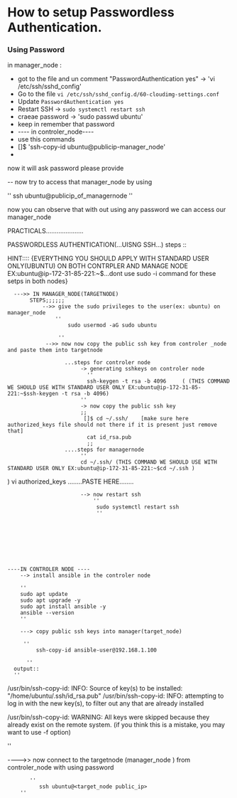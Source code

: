 # How to setup Passwordless Authentication.

### Using Password 
in manager_node  :
- got to the file and un comment "PasswordAuthentication yes" -> 'vi /etc/ssh/sshd_config'
- Go to the file   `vi /etc/ssh/sshd_config.d/60-cloudimg-settings.conf`
- Update `PasswordAuthentication yes`
- Restart SSH -> `sudo systemctl restart ssh`
- craeae password -> 'sudo passwd ubuntu'
- keep in remember that password
- ---- in controler_node----
- use this commands
- []$ 'ssh-copy-id ubuntu@publicip-manager_node'
- 
 now it will ask password please provide


  -- now try to access that manager_node by using
  
  ''
    ssh ubuntu@publicip_of_managernode
    ''

  now you can observe that with out using any password we can access our manager_node 


PRACTICALS.....................

PASSWORDLESS AUTHENTICATION(...UISNG SSH...)
  steps ::

  HINT:::: {EVERYTHING  YOU SHOULD APPLY WITH STANDARD USER ONLY(UBUNTU) ON BOTH CONTRPLER AND MANAGE NODE EX:ubuntu@ip-172-31-85-221:~$...dont use sudo -i command for these setps in both nodes}

      --->> IN MANAGER_NODE(TARGETNODE) 
           STEPS;;;;;;
               -->> give the sudo privileges to the user(ex: ubuntu) on manager_node
                   ''
                       sudo usermod -aG sudo ubuntu

                    ''
                -->> now now copy the public ssh key from controler _node and paste them into targetnode

                      ...steps for controler node 
                           -> generating sshkeys on controler node 
                             ''
                             ssh-keygen -t rsa -b 4096     ( (THIS COMMAND WE SHOULD USE WITH STANDARD USER ONLY EX:ubuntu@ip-172-31-85-221:~$ssh-keygen -t rsa -b 4096)
                           ''
                           -> now copy the public ssh key 
                           ;;
                            []$ cd ~/.ssh/    [make sure here authorized_keys file should not there if it is present just remove that]
                             cat id_rsa.pub
                             ;;
                      ....steps for managernode
                           ''
                           cd ~/.ssh/ (THIS COMMAND WE SHOULD USE WITH STANDARD USER ONLY EX:ubuntu@ip-172-31-85-221:~$cd ~/.ssh )
)
                           vi authorized_keys
                           ........PASTE HERE........


                           --> now restart ssh
                               ''
                                sudo systemctl restart ssh
                                ''







  
    ----IN CONTROLER NODE ----
        --> install ansible in the controler node 
        
        ''
        sudo apt update
        sudo apt upgrade -y
        sudo apt install ansible -y
        ansible --version
        ''

        ---> copy public ssh keys into manager(target_node)

         ''
             ssh-copy-id ansible-user@192.168.1.100

          ''
      output::
      ''

            
/usr/bin/ssh-copy-id: INFO: Source of key(s) to be installed: "/home/ubuntu/.ssh/id_rsa.pub"
/usr/bin/ssh-copy-id: INFO: attempting to log in with the new key(s), to filter out any that are already installed

/usr/bin/ssh-copy-id: WARNING: All keys were skipped because they already exist on the remote system.
                (if you think this is a mistake, you may want to use -f option)

''

   ---->> now connect to the targetnode (manager_node ) from controler_node with using password

           ''
              ssh ubuntu@<target_node public_ip>
        ''





        

        
        
